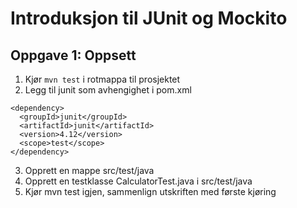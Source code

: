 # Introduksjon til JUnit og Mockito

## Oppgave 1: Oppsett
1. Kjør `mvn test` i rotmappa til prosjektet
2. Legg til junit som avhengighet i pom.xml

```
<dependency>
  <groupId>junit</groupId>
  <artifactId>junit</artifactId>
  <version>4.12</version>
  <scope>test</scope>
</dependency>
```

3. Opprett en mappe src/test/java
4. Opprett en testklasse CalculatorTest.java i src/test/java
5. Kjør mvn test igjen, sammenlign utskriften med første kjøring